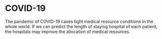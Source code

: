 # COVID-19

The pandemic of COVID-19 cases tight medical resource conditions in the whole world.
If we can predict the length of staying hospital of each patient, the hospitals may improve the allocation of medical resources.
